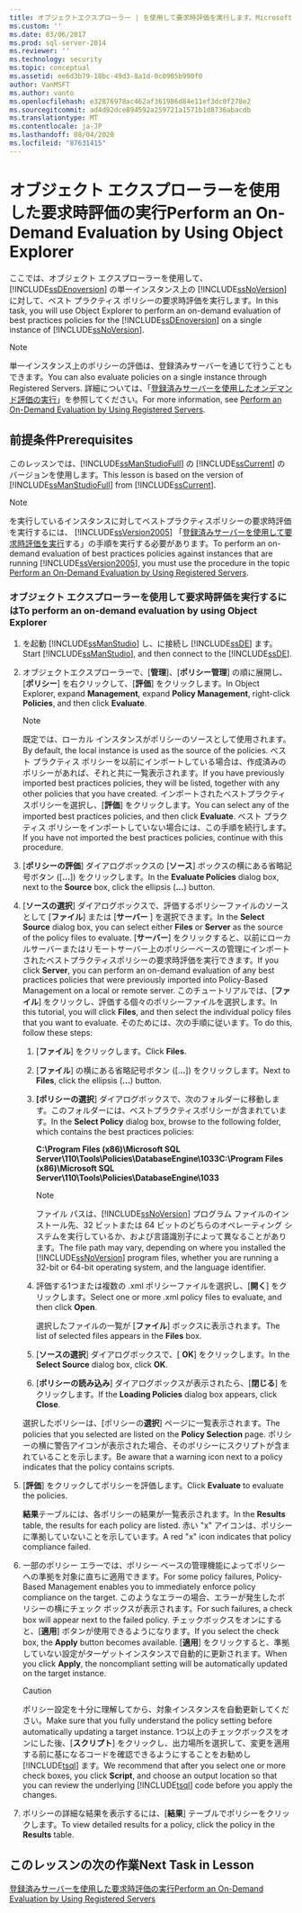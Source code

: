 ```yaml
---
title: オブジェクトエクスプローラー | を使用して要求時評価を実行します。Microsoft Docs
ms.custom: ''
ms.date: 03/06/2017
ms.prod: sql-server-2014
ms.reviewer: ''
ms.technology: security
ms.topic: conceptual
ms.assetid: ee6d3b79-18bc-49d3-8a1d-0c0905b990f0
author: VanMSFT
ms.author: vanto
ms.openlocfilehash: e32876978ac462af361986d84e11ef3dc0f278e2
ms.sourcegitcommit: ad4d92dce894592a259721a1571b1d8736abacdb
ms.translationtype: MT
ms.contentlocale: ja-JP
ms.lasthandoff: 08/04/2020
ms.locfileid: "87631415"
---
```

# <a name="perform-an-on-demand-evaluation-by-using-object-explorer"></a><span data-ttu-id="cd846-102">オブジェクト エクスプローラーを使用した要求時評価の実行</span><span class="sxs-lookup"><span data-stu-id="cd846-102">Perform an On-Demand Evaluation by Using Object Explorer</span></span>
  <span data-ttu-id="cd846-103">ここでは、オブジェクト エクスプローラーを使用して、[!INCLUDE[ssDEnoversion](../includes/ssdenoversion-md.md)] の単一インスタンス上の [!INCLUDE[ssNoVersion](../includes/ssnoversion-md.md)]に対して、ベスト プラクティス ポリシーの要求時評価を実行します。</span><span class="sxs-lookup"><span data-stu-id="cd846-103">In this task, you will use Object Explorer to perform an on-demand evaluation of best practices policies for the [!INCLUDE[ssDEnoversion](../includes/ssdenoversion-md.md)] on a single instance of [!INCLUDE[ssNoVersion](../includes/ssnoversion-md.md)].</span></span>  
  
> [!NOTE]  
>  <span data-ttu-id="cd846-104">単一インスタンス上のポリシーの評価は、登録済みサーバーを通じて行うこともできます。</span><span class="sxs-lookup"><span data-stu-id="cd846-104">You can also evaluate policies on a single instance through Registered Servers.</span></span> <span data-ttu-id="cd846-105">詳細については、「[登録済みサーバーを使用したオンデマンド評価の実行](../../2014/tutorials/perform-an-on-demand-evaluation-by-using-registered-servers.md)」を参照してください。</span><span class="sxs-lookup"><span data-stu-id="cd846-105">For more information, see [Perform an On-Demand Evaluation by Using Registered Servers](../../2014/tutorials/perform-an-on-demand-evaluation-by-using-registered-servers.md).</span></span>  
  
## <a name="prerequisites"></a><span data-ttu-id="cd846-106">前提条件</span><span class="sxs-lookup"><span data-stu-id="cd846-106">Prerequisites</span></span>  
 <span data-ttu-id="cd846-107">このレッスンでは、[!INCLUDE[ssManStudioFull](../includes/ssmanstudiofull-md.md)] の [!INCLUDE[ssCurrent](../includes/sscurrent-md.md)] のバージョンを使用します。</span><span class="sxs-lookup"><span data-stu-id="cd846-107">This lesson is based on the version of [!INCLUDE[ssManStudioFull](../includes/ssmanstudiofull-md.md)] from [!INCLUDE[ssCurrent](../includes/sscurrent-md.md)].</span></span>  
  
> [!NOTE]  
>  <span data-ttu-id="cd846-108">を実行しているインスタンスに対してベストプラクティスポリシーの要求時評価を実行するには、 [!INCLUDE[ssVersion2005](../includes/ssversion2005-md.md)] 「[登録済みサーバーを使用して要求時評価を実行](../../2014/tutorials/perform-an-on-demand-evaluation-by-using-registered-servers.md)する」の手順を実行する必要があります。</span><span class="sxs-lookup"><span data-stu-id="cd846-108">To perform an on-demand evaluation of best practices policies against instances that are running [!INCLUDE[ssVersion2005](../includes/ssversion2005-md.md)], you must use the procedure in the topic [Perform an On-Demand Evaluation by Using Registered Servers](../../2014/tutorials/perform-an-on-demand-evaluation-by-using-registered-servers.md).</span></span>  
  
### <a name="to-perform-an-on-demand-evaluation-by-using-object-explorer"></a><span data-ttu-id="cd846-109">オブジェクト エクスプローラーを使用して要求時評価を実行するには</span><span class="sxs-lookup"><span data-stu-id="cd846-109">To perform an on-demand evaluation by using Object Explorer</span></span>  
  
1.  <span data-ttu-id="cd846-110">を起動 [!INCLUDE[ssManStudio](../includes/ssmanstudio-md.md)] し、に接続し [!INCLUDE[ssDE](../includes/ssde-md.md)] ます。</span><span class="sxs-lookup"><span data-stu-id="cd846-110">Start [!INCLUDE[ssManStudio](../includes/ssmanstudio-md.md)], and then connect to the [!INCLUDE[ssDE](../includes/ssde-md.md)].</span></span>  
  
2.  <span data-ttu-id="cd846-111">オブジェクトエクスプローラーで、[**管理**]、[**ポリシー管理**] の順に展開し、[**ポリシー**] を右クリックして、[**評価**] をクリックします。</span><span class="sxs-lookup"><span data-stu-id="cd846-111">In Object Explorer, expand **Management**, expand **Policy Management**, right-click **Policies**, and then click **Evaluate**.</span></span>  
  
    > [!NOTE]  
    >  <span data-ttu-id="cd846-112">既定では、ローカル インスタンスがポリシーのソースとして使用されます。</span><span class="sxs-lookup"><span data-stu-id="cd846-112">By default, the local instance is used as the source of the policies.</span></span> <span data-ttu-id="cd846-113">ベスト プラクティス ポリシーを以前にインポートしている場合は、作成済みのポリシーがあれば、それと共に一覧表示されます。</span><span class="sxs-lookup"><span data-stu-id="cd846-113">If you have previously imported best practices policies, they will be listed, together with any other policies that you have created.</span></span> <span data-ttu-id="cd846-114">インポートされたベストプラクティスポリシーを選択し、[**評価**] をクリックします。</span><span class="sxs-lookup"><span data-stu-id="cd846-114">You can select any of the imported best practices policies, and then click **Evaluate**.</span></span> <span data-ttu-id="cd846-115">ベスト プラクティス ポリシーをインポートしていない場合には、この手順を続行します。</span><span class="sxs-lookup"><span data-stu-id="cd846-115">If you have not imported the best practices policies, continue with this procedure.</span></span>  
  
3.  <span data-ttu-id="cd846-116">[**ポリシーの評価**] ダイアログボックスの [**ソース**] ボックスの横にある省略記号ボタン ([**...**]) をクリックします。</span><span class="sxs-lookup"><span data-stu-id="cd846-116">In the **Evaluate Policies** dialog box, next to the **Source** box, click the ellipsis (**...**) button.</span></span>  
  
4.  <span data-ttu-id="cd846-117">[**ソースの選択**] ダイアログボックスで、評価するポリシーファイルのソースとして [**ファイル**] または [**サーバー** ] を選択できます。</span><span class="sxs-lookup"><span data-stu-id="cd846-117">In the **Select Source** dialog box, you can select either **Files** or **Server** as the source of the policy files to evaluate.</span></span> <span data-ttu-id="cd846-118">[**サーバー**] をクリックすると、以前にローカルサーバーまたはリモートサーバー上のポリシーベースの管理にインポートされたベストプラクティスポリシーの要求時評価を実行できます。</span><span class="sxs-lookup"><span data-stu-id="cd846-118">If you click **Server**, you can perform an on-demand evaluation of any best practices policies that were previously imported into Policy-Based Management on a local or remote server.</span></span> <span data-ttu-id="cd846-119">このチュートリアルでは、[**ファイル**] をクリックし、評価する個々のポリシーファイルを選択します。</span><span class="sxs-lookup"><span data-stu-id="cd846-119">In this tutorial, you will click **Files**, and then select the individual policy files that you want to evaluate.</span></span> <span data-ttu-id="cd846-120">そのためには、次の手順に従います。</span><span class="sxs-lookup"><span data-stu-id="cd846-120">To do this, follow these steps:</span></span>  
  
    1.  <span data-ttu-id="cd846-121">[**ファイル**] をクリックします。</span><span class="sxs-lookup"><span data-stu-id="cd846-121">Click **Files**.</span></span>  
  
    2.  <span data-ttu-id="cd846-122">[**ファイル**] の横にある省略記号ボタン ([.**..**]) をクリックします。</span><span class="sxs-lookup"><span data-stu-id="cd846-122">Next to **Files**, click the ellipsis (**...**) button.</span></span>  
  
    3.  <span data-ttu-id="cd846-123">**[ポリシーの選択**] ダイアログボックスで、次のフォルダーに移動します。このフォルダーには、ベストプラクティスポリシーが含まれています。</span><span class="sxs-lookup"><span data-stu-id="cd846-123">In the **Select Policy** dialog box, browse to the following folder, which contains the best practices policies:</span></span>  
  
         <span data-ttu-id="cd846-124">**C:\Program Files (x86)\Microsoft SQL Server\110\Tools\Policies\DatabaseEngine\1033**</span><span class="sxs-lookup"><span data-stu-id="cd846-124">**C:\Program Files (x86)\Microsoft SQL Server\110\Tools\Policies\DatabaseEngine\1033**</span></span>  
  
        > [!NOTE]  
        >  <span data-ttu-id="cd846-125">ファイル パスは、[!INCLUDE[ssNoVersion](../includes/ssnoversion-md.md)] プログラム ファイルのインストール先、32 ビットまたは 64 ビットのどちらのオペレーティング システムを実行しているか、および言語識別子によって異なることがあります。</span><span class="sxs-lookup"><span data-stu-id="cd846-125">The file path may vary, depending on where you installed the [!INCLUDE[ssNoVersion](../includes/ssnoversion-md.md)] program files, whether you are running a 32-bit or 64-bit operating system, and the language identifier.</span></span>  
  
    4.  <span data-ttu-id="cd846-126">評価する1つまたは複数の .xml ポリシーファイルを選択し、[**開く**] をクリックします。</span><span class="sxs-lookup"><span data-stu-id="cd846-126">Select one or more .xml policy files to evaluate, and then click **Open**.</span></span>  
  
         <span data-ttu-id="cd846-127">選択したファイルの一覧が [**ファイル**] ボックスに表示されます。</span><span class="sxs-lookup"><span data-stu-id="cd846-127">The list of selected files appears in the **Files** box.</span></span>  
  
    5.  <span data-ttu-id="cd846-128">[**ソースの選択**] ダイアログボックスで、[ **OK**] をクリックします。</span><span class="sxs-lookup"><span data-stu-id="cd846-128">In the **Select Source** dialog box, click **OK**.</span></span>  
  
    6.  <span data-ttu-id="cd846-129">[**ポリシーの読み込み**] ダイアログボックスが表示されたら、[**閉じる**] をクリックします。</span><span class="sxs-lookup"><span data-stu-id="cd846-129">If the **Loading Policies** dialog box appears, click **Close**.</span></span>  
  
     <span data-ttu-id="cd846-130">選択したポリシーは、[ポリシーの**選択**] ページに一覧表示されます。</span><span class="sxs-lookup"><span data-stu-id="cd846-130">The policies that you selected are listed on the **Policy Selection** page.</span></span> <span data-ttu-id="cd846-131">ポリシーの横に警告アイコンが表示された場合、そのポリシーにスクリプトが含まれていることを示します。</span><span class="sxs-lookup"><span data-stu-id="cd846-131">Be aware that a warning icon next to a policy indicates that the policy contains scripts.</span></span>  
  
5.  <span data-ttu-id="cd846-132">[**評価**] をクリックしてポリシーを評価します。</span><span class="sxs-lookup"><span data-stu-id="cd846-132">Click **Evaluate** to evaluate the policies.</span></span>  
  
     <span data-ttu-id="cd846-133">**結果**テーブルには、各ポリシーの結果が一覧表示されます。</span><span class="sxs-lookup"><span data-stu-id="cd846-133">In the **Results** table, the results for each policy are listed.</span></span> <span data-ttu-id="cd846-134">赤い "x" アイコンは、ポリシーに準拠していないことを示しています。</span><span class="sxs-lookup"><span data-stu-id="cd846-134">A red "x" icon indicates that policy compliance failed.</span></span>  
  
6.  <span data-ttu-id="cd846-135">一部のポリシー エラーでは、ポリシー ベースの管理機能によってポリシーへの準拠を対象に直ちに適用できます。</span><span class="sxs-lookup"><span data-stu-id="cd846-135">For some policy failures, Policy-Based Management enables you to immediately enforce policy compliance on the target.</span></span> <span data-ttu-id="cd846-136">このようなエラーの場合、エラーが発生したポリシーの横にチェック ボックスが表示されます。</span><span class="sxs-lookup"><span data-stu-id="cd846-136">For such failures, a check box will appear next to the failed policy.</span></span> <span data-ttu-id="cd846-137">チェックボックスをオンにすると、[**適用**] ボタンが使用できるようになります。</span><span class="sxs-lookup"><span data-stu-id="cd846-137">If you select the check box, the **Apply** button becomes available.</span></span> <span data-ttu-id="cd846-138">[**適用**] をクリックすると、準拠していない設定がターゲットインスタンスで自動的に更新されます。</span><span class="sxs-lookup"><span data-stu-id="cd846-138">When you click **Apply**, the noncompliant setting will be automatically updated on the target instance.</span></span>  
  
    > [!CAUTION]  
    >  <span data-ttu-id="cd846-139">ポリシー設定を十分に理解してから、対象インスタンスを自動更新してください。</span><span class="sxs-lookup"><span data-stu-id="cd846-139">Make sure that you fully understand the policy setting before automatically updating a target instance.</span></span> <span data-ttu-id="cd846-140">1つ以上のチェックボックスをオンにした後、[**スクリプト**] をクリックし、出力場所を選択して、変更を適用する前に基になるコードを確認できるようにすることをお勧めし [!INCLUDE[tsql](../includes/tsql-md.md)] ます。</span><span class="sxs-lookup"><span data-stu-id="cd846-140">We recommend that after you select one or more check boxes, you click **Script**, and choose an output location so that you can review the underlying [!INCLUDE[tsql](../includes/tsql-md.md)] code before you apply the changes.</span></span>  
  
7.  <span data-ttu-id="cd846-141">ポリシーの詳細な結果を表示するには、[**結果**] テーブルでポリシーをクリックします。</span><span class="sxs-lookup"><span data-stu-id="cd846-141">To view detailed results for a policy, click the policy in the **Results** table.</span></span>  
  
## <a name="next-task-in-lesson"></a><span data-ttu-id="cd846-142">このレッスンの次の作業</span><span class="sxs-lookup"><span data-stu-id="cd846-142">Next Task in Lesson</span></span>  
 [<span data-ttu-id="cd846-143">登録済みサーバーを使用した要求時評価の実行</span><span class="sxs-lookup"><span data-stu-id="cd846-143">Perform an On-Demand Evaluation by Using Registered Servers</span></span>](../../2014/tutorials/perform-an-on-demand-evaluation-by-using-registered-servers.md)  
  
  
